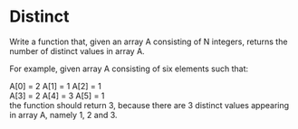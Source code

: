 #  Distinct
  
Write a function that, given an array A consisting of N integers, returns the number of distinct values in array A.  
  
For example, given array A consisting of six elements such that:  
  
 A[0] = 2    A[1] = 1    A[2] = 1  
 A[3] = 2    A[4] = 3    A[5] = 1  
the function should return 3, because there are 3 distinct values appearing in array A, namely 1, 2 and 3.